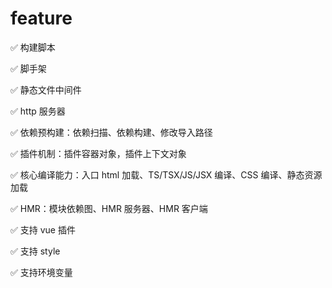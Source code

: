 # feature

✅ 构建脚本

✅ 脚手架

✅ 静态文件中间件

✅ http 服务器

✅ 依赖预构建：依赖扫描、依赖构建、修改导入路径

✅ 插件机制：插件容器对象，插件上下文对象

✅ 核心编译能力：入口 html 加载、TS/TSX/JS/JSX 编译、CSS 编译、静态资源加载

✅ HMR：模块依赖图、HMR 服务器、HMR 客户端

✅ 支持 vue 插件

✅ 支持 style

✅ 支持环境变量
